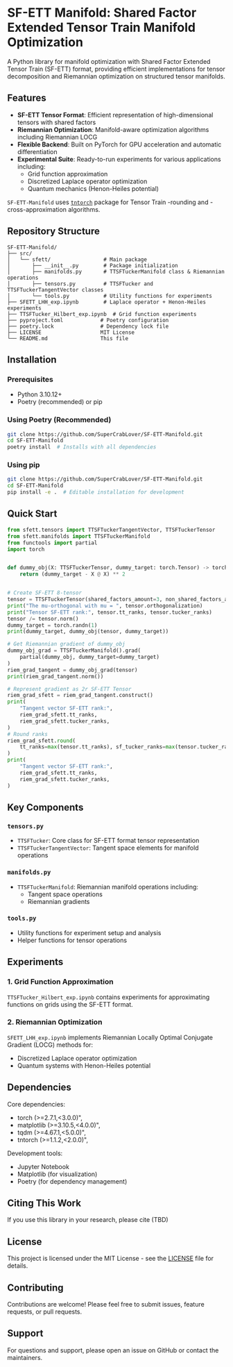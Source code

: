 # SF-ETT Manifold: Shared Factor Extended Tensor Train Manifold Optimization

A Python library for manifold optimization with Shared Factor Extended Tensor Train (SF-ETT) format, 
providing efficient implementations for tensor decomposition and Riemannian optimization on structured tensor manifolds.

## Features

- **SF-ETT Tensor Format**: Efficient representation of high-dimensional tensors with shared factors
- **Riemannian Optimization**: Manifold-aware optimization algorithms including Riemannian LOCG
- **Flexible Backend**: Built on PyTorch for GPU acceleration and automatic differentiation
- **Experimental Suite**: Ready-to-run experiments for various applications including:
  - Grid function approximation
  - Discretized Laplace operator optimization
  - Quantum mechanics (Henon-Heiles potential)

`SF-ETT-Manifold` uses [`tntorch`](https://github.com/rballester/tntorch) package for Tensor Train -rounding and -cross-approximation algorithms.

## Repository Structure

```
SF-ETT-Manifold/
├── src/
│   └── sfett/                 # Main package
│       ├── __init__.py        # Package initialization
│       ├── manifolds.py       # TTSFTuckerManifold class & Riemannian operations
│       ├── tensors.py         # TTSFTucker and TTSFTuckerTangentVector classes
│       └── tools.py           # Utility functions for experiments
├── SFETT_LHH_exp.ipynb        # Laplace operator + Henon-Heiles experiments
├── TTSFTucker_Hilbert_exp.ipynb  # Grid function experiments
├── pyproject.toml            # Poetry configuration
├── poetry.lock               # Dependency lock file
├── LICENSE                   MIT License
└── README.md                 This file
```

## Installation

### Prerequisites
- Python 3.10.12+
- Poetry (recommended) or pip

### Using Poetry (Recommended)
```bash
git clone https://github.com/SuperCrabLover/SF-ETT-Manifold.git
cd SF-ETT-Manifold
poetry install  # Installs with all dependencies
```

### Using pip
```bash
git clone https://github.com/SuperCrabLover/SF-ETT-Manifold.git
cd SF-ETT-Manifold
pip install -e .  # Editable installation for development
```

## Quick Start

```python
from sfett.tensors import TTSFTuckerTangentVector, TTSFTuckerTensor
from sfett.manifolds import TTSFTuckerManifold
from functools import partial
import torch


def dummy_obj(X: TTSFTuckerTensor, dummy_target: torch.Tensor) -> torch.Tensor:
    return (dummy_target - X @ X) ** 2


# Create SF-ETT 8-tensor
tensor = TTSFTuckerTensor(shared_factors_amount=3, non_shared_factors_amount=5)
print("The mu-orthogonal with mu = ", tensor.orthogonalization)
print("Tensor SF-ETT rank:", tensor.tt_ranks, tensor.tucker_ranks)
tensor /= tensor.norm()
dummy_target = torch.randn(1)
print(dummy_target, dummy_obj(tensor, dummy_target))

# Get Riemannian gradient of dummy_obj
dummy_obj_grad = TTSFTuckerManifold().grad(
    partial(dummy_obj, dummy_target=dummy_target)
)
riem_grad_tangent = dummy_obj_grad(tensor)
print(riem_grad_tangent.norm())

# Represent gradient as 2r SF-ETT Tensor
riem_grad_sfett = riem_grad_tangent.construct()
print(
    "Tangent vector SF-ETT rank:",
    riem_grad_sfett.tt_ranks,
    riem_grad_sfett.tucker_ranks,
)
# Round ranks
riem_grad_sfett.round(
    tt_ranks=max(tensor.tt_ranks), sf_tucker_ranks=max(tensor.tucker_ranks)
)
print(
    "Tangent vector SF-ETT rank:",
    riem_grad_sfett.tt_ranks,
    riem_grad_sfett.tucker_ranks,
)
```

## Key Components

### `tensors.py`
- `TTSFTucker`: Core class for SF-ETT format tensor representation
- `TTSFTuckerTangentVector`: Tangent space elements for manifold operations

### `manifolds.py`
- `TTSFTuckerManifold`: Riemannian manifold operations including:
  - Tangent space operations
  - Riemannian gradients

### `tools.py`
- Utility functions for experiment setup and analysis
- Helper functions for tensor operations

## Experiments

### 1. Grid Function Approximation
`TTSFTucker_Hilbert_exp.ipynb` contains experiments for approximating functions on grids using the SF-ETT format.

### 2. Riemannian Optimization
`SFETT_LHH_exp.ipynb` implements Riemannian Locally Optimal Conjugate Gradient (LOCG) methods for:
- Discretized Laplace operator optimization
- Quantum systems with Henon-Heiles potential

## Dependencies

Core dependencies:
- torch (>=2.7.1,<3.0.0)",
- matplotlib (>=3.10.5,<4.0.0)",
- tqdm (>=4.67.1,<5.0.0)",
- tntorch (>=1.1.2,<2.0.0)",

Development tools:
- Jupyter Notebook
- Matplotlib (for visualization)
- Poetry (for dependency management)

## Citing This Work

If you use this library in your research, please cite (TBD)

## License

This project is licensed under the MIT License - see the [LICENSE](LICENSE) file for details.

## Contributing

Contributions are welcome! Please feel free to submit issues, feature requests, or pull requests.

## Support

For questions and support, please open an issue on GitHub or contact the maintainers.
